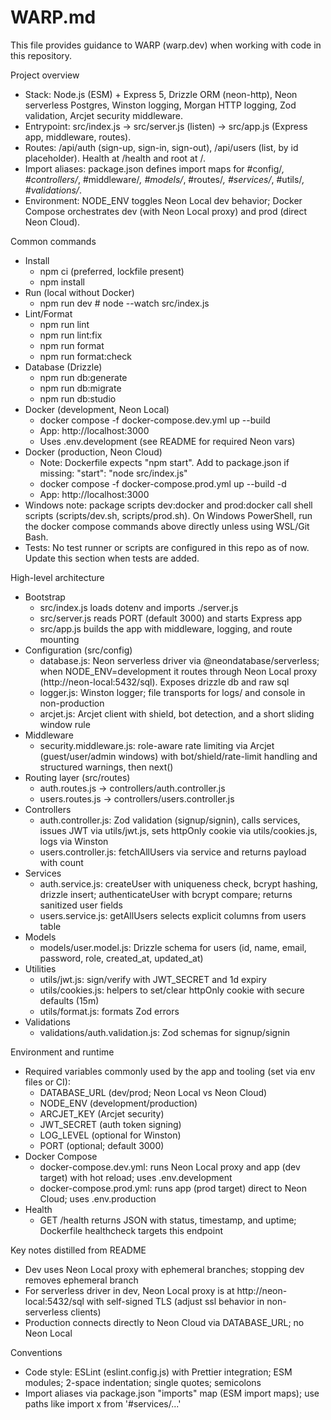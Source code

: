 # WARP.md

This file provides guidance to WARP (warp.dev) when working with code in this repository.

Project overview
- Stack: Node.js (ESM) + Express 5, Drizzle ORM (neon-http), Neon serverless Postgres, Winston logging, Morgan HTTP logging, Zod validation, Arcjet security middleware.
- Entrypoint: src/index.js → src/server.js (listen) → src/app.js (Express app, middleware, routes).
- Routes: /api/auth (sign-up, sign-in, sign-out), /api/users (list, by id placeholder). Health at /health and root at /.
- Import aliases: package.json defines import maps for #config/*, #controllers/*, #middleware/*, #models/*, #routes/*, #services/*, #utils/*, #validations/*.
- Environment: NODE_ENV toggles Neon Local dev behavior; Docker Compose orchestrates dev (with Neon Local proxy) and prod (direct Neon Cloud).

Common commands
- Install
  - npm ci (preferred, lockfile present)
  - npm install
- Run (local without Docker)
  - npm run dev  # node --watch src/index.js
- Lint/Format
  - npm run lint
  - npm run lint:fix
  - npm run format
  - npm run format:check
- Database (Drizzle)
  - npm run db:generate
  - npm run db:migrate
  - npm run db:studio
- Docker (development, Neon Local)
  - docker compose -f docker-compose.dev.yml up --build
  - App: http://localhost:3000
  - Uses .env.development (see README for required Neon vars)
- Docker (production, Neon Cloud)
  - Note: Dockerfile expects "npm start". Add to package.json if missing: "start": "node src/index.js"
  - docker compose -f docker-compose.prod.yml up --build -d
  - App: http://localhost:3000
- Windows note: package scripts dev:docker and prod:docker call shell scripts (scripts/dev.sh, scripts/prod.sh). On Windows PowerShell, run the docker compose commands above directly unless using WSL/Git Bash.
- Tests: No test runner or scripts are configured in this repo as of now. Update this section when tests are added.

High-level architecture
- Bootstrap
  - src/index.js loads dotenv and imports ./server.js
  - src/server.js reads PORT (default 3000) and starts Express app
  - src/app.js builds the app with middleware, logging, and route mounting
- Configuration (src/config)
  - database.js: Neon serverless driver via @neondatabase/serverless; when NODE_ENV=development it routes through Neon Local proxy (http://neon-local:5432/sql). Exposes drizzle db and raw sql
  - logger.js: Winston logger; file transports for logs/ and console in non-production
  - arcjet.js: Arcjet client with shield, bot detection, and a short sliding window rule
- Middleware
  - security.middleware.js: role-aware rate limiting via Arcjet (guest/user/admin windows) with bot/shield/rate-limit handling and structured warnings, then next()
- Routing layer (src/routes)
  - auth.routes.js → controllers/auth.controller.js
  - users.routes.js → controllers/users.controller.js
- Controllers
  - auth.controller.js: Zod validation (signup/signin), calls services, issues JWT via utils/jwt.js, sets httpOnly cookie via utils/cookies.js, logs via Winston
  - users.controller.js: fetchAllUsers via service and returns payload with count
- Services
  - auth.service.js: createUser with uniqueness check, bcrypt hashing, drizzle insert; authenticateUser with bcrypt compare; returns sanitized user fields
  - users.service.js: getAllUsers selects explicit columns from users table
- Models
  - models/user.model.js: Drizzle schema for users (id, name, email, password, role, created_at, updated_at)
- Utilities
  - utils/jwt.js: sign/verify with JWT_SECRET and 1d expiry
  - utils/cookies.js: helpers to set/clear httpOnly cookie with secure defaults (15m)
  - utils/format.js: formats Zod errors
- Validations
  - validations/auth.validation.js: Zod schemas for signup/signin

Environment and runtime
- Required variables commonly used by the app and tooling (set via env files or CI):
  - DATABASE_URL (dev/prod; Neon Local vs Neon Cloud)
  - NODE_ENV (development/production)
  - ARCJET_KEY (Arcjet security)
  - JWT_SECRET (auth token signing)
  - LOG_LEVEL (optional for Winston)
  - PORT (optional; default 3000)
- Docker Compose
  - docker-compose.dev.yml: runs Neon Local proxy and app (dev target) with hot reload; uses .env.development
  - docker-compose.prod.yml: runs app (prod target) direct to Neon Cloud; uses .env.production
- Health
  - GET /health returns JSON with status, timestamp, and uptime; Dockerfile healthcheck targets this endpoint

Key notes distilled from README
- Dev uses Neon Local proxy with ephemeral branches; stopping dev removes ephemeral branch
- For serverless driver in dev, Neon Local proxy is at http://neon-local:5432/sql with self-signed TLS (adjust ssl behavior in non-serverless clients)
- Production connects directly to Neon Cloud via DATABASE_URL; no Neon Local

Conventions
- Code style: ESLint (eslint.config.js) with Prettier integration; ESM modules; 2-space indentation; single quotes; semicolons
- Import aliases via package.json "imports" map (ESM import maps); use paths like import x from '#services/...'
